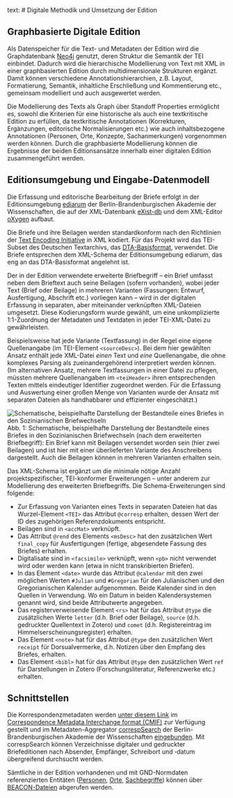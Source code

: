 text: # Digitale Methodik und Umsetzung der Edition

## Graphbasierte Digitale Edition

Als Datenspeicher für die Text- und Metadaten der Edition wird die Graphdatenbank [Neo4j](https://neo4j.com/ "Webseite der Graphdatenbank Neo4j") genutzt, deren Struktur die Semantik der TEI einbindet. Dadurch wird die hierarchische Modellierung von Text mit XML in einer graphbasierten Edition durch multidimensionale Strukturen ergänzt. Damit können verschiedene Annotationshierarchien, z.B. Layout, Formatierung, Semantik, inhaltliche Erschließung und Kommentierung etc., gemeinsam modelliert und auch ausgewertet werden.

Die Modellierung des Texts als Graph über Standoff Properties ermöglicht es, sowohl die Kriterien für eine historische als auch eine textkritische Edition zu erfüllen, da textkritische Annotationen (Korrekturen, Ergänzungen, editorische Normalisierungen etc.) wie auch inhaltsbezogene Annotationen (Personen, Orte, Konzepte, Sachanmerkungen) vorgenommen werden können. Durch die graphbasierte Modellierung können die Ergebnisse der beiden Editionsansätze innerhalb einer digitalen Edition zusammengeführt werden.


## Editionsumgebung und Eingabe-Datenmodell

Die Erfassung und editorische Bearbeitung der Briefe erfolgt in der
Editionsumgebung [ediarum](https://www.ediarum.org/ "Webseite von ediarum") der
Berlin-Brandenburgischen Akademie der Wissenschaften, die auf der
XML-Datenbank
[eXist-db](https://exist-db.org "Webseite der XML-Datenbank eXist-db")
und dem XML-Editor
[oXygen](https://www.oxygenxml.com/ "Webseite des oXygen-XML-Editors")
aufbaut.

Die Briefe und ihre Beilagen werden standardkonform nach den Richtlinien
der [Text Encoding
Initiative](https://tei-c.org/ "Webseite der Text Encoding Initiative")
in XML kodiert. Für das Projekt wird das TEI-Subset des Deutschen
Textarchivs, das
[DTA-Basisformat](http://www.deutschestextarchiv.de/doku/basisformat/ "Webseite des DTA-Basisformats"),
verwendet. Die Briefe entsprechen dem XML-Schema der Editionsumgebung
ediarum, das eng an das DTA-Basisformat angelehnt ist.

Der in der Edition verwendete erweiterte Briefbegriff – ein Brief
umfasst neben dem Brieftext auch seine Beilagen (sofern vorhanden),
wobei jeder Text (Brief oder Beilage) in mehreren Varianten (Fassungen:
Entwurf, Ausfertigung, Abschrift etc.) vorliegen kann – wird in der
digitalen Erfassung in separaten, aber miteinander verknüpften
XML-Dateien umgesetzt. Diese Kodierungsform wurde gewählt, um eine
unkomplizierte 1:1-Zuordnung der Metadaten und Textdaten in jeder
TEI-XML-Datei zu gewährleisten.

Beispielsweise hat jede Variante (Textfassung) in der Regel eine eigene
Quellenangabe (im TEI-Element `<sourceDesc>`). Bei dem hier gewählten
Ansatz enthält jede XML-Datei *einen* Text und *eine* Quellenangabe, die
ohne komplexes Parsing als zueinandergehörend interpretiert werden
können. (Im alternativen Ansatz, mehrere Textfassungen in einer Datei
zu pflegen, müssten mehrere Quellenangaben im `<teiHeader>` ihren
entsprechenden Texten mittels eindeutiger Identifier zugeordnet werden.
Für die Erfassung und Auswertung einer großen Menge von Varianten wurde
der Ansatz mit separaten Dateien als handhabbarer und effizienter
eingeschätzt.)

![Schematische, beispielhafte Darstellung der Bestandteile eines Briefes
in den Sozinianischen Briefwechseln](Erweiterter-Brief.png "Abbildung 1")
Abb. 1: Schematische, beispielhafte Darstellung der Bestandteile eines Briefes
in den Sozinianischen Briefwechseln (nach dem erweiterten Briefbegriff):
Ein Brief kann mit Beilagen versendet worden sein (hier zwei Beilagen)
und ist hier mit einer überlieferten Variante des Anschreibens
dargestellt. Auch die Beilagen können in mehreren Varianten erhalten
sein.

Das XML-Schema ist ergänzt um die minimale nötige Anzahl
projektspezifischer, TEI-konformer Erweiterungen – unter anderem zur
Modellierung des erweiterten Briefbegriffs. Die Schema-Erweiterungen
sind folgende:

- Zur Erfassung von Varianten eines Texts in separaten Dateien hat das
  Wurzel-Element `<TEI>` das Attribut `@corresp` erhalten, dessen Wert
  der ID des zugehörigen Referenzdokuments entspricht.
- Beilagen sind in `<accMat>` verknüpft.
- Das Attribut `@rend` des Elements `<msDesc>` hat den zusätzlichen
  Wert `final_copy` für Ausfertigungen (fertige, abgesendete Fassung
  des Briefes) erhalten.
- Digitalisate sind in `<facsimile>` verknüpft, wenn `<pb>` nicht
  verwendet wird oder werden kann (etwa in nicht transkribierten
  Briefen).
- In das Element `<date>` wurde das Attribut `@calendar` mit den zwei
  möglichen Werten `#Julian` und `#Gregorian` für den Julianischen und
  den Gregorianischen Kalender aufgenommen. Beide Kalender sind in den
  Quellen in Verwendung. Wo ein Datum in beiden Kalendersystemen
  genannt wird, sind beide Attributwerte angegeben.
- Das registerverweisende Element `<rs>` hat für das Attribut `@type`
  die zusätzlichen Werte `letter` (d.h. Brief oder Beilage), `source`
  (d.h. gedruckter Quellentext in Zotero) und `comet` (d.h.
  Registereintrag im Himmelserscheinungsregister) erhalten.
- Das Element `<note>` hat für das Attribut `@type` den zusätzlichen
  Wert `receipt` für Dorsualvermerke, d.h. Notizen über den Empfang
  des Briefes, erhalten.
- Das Element `<bibl>` hat für das Attribut `@type` den zusätzlichen
  Wert `ref` für Darstellungen in Zotero (Forschungsliteratur,
  Referenzwerke etc.) erhalten.

## Schnittstellen

Die Korrespondenzmetadaten werden [unter diesem Link](https://gitlab.rlp.net/adwmainz/digicademy/sbw/csv-data-dump/-/raw/main/data/cmif/corresp.xml) im [Correspondence Metadata
Interchange
format (CMIF)](https://correspsearch.net/index.xql?id=participate_cmi-format)
zur Verfügung gestellt und im Metadaten-Aggregator
[correspSearch](https://correspsearch.net/) der Berlin-Brandenburgischen
Akademie der Wissenschaften [eingebunden](https://correspsearch.net/de/suche.html?c=https://gitlab.rlp.net/adwmainz/digicademy/sbw/csv-data-dump/-/raw/main/data/cmif/corresp.xml). Mit correspSearch können
Verzeichnisse digitaler und gedruckter Briefeditionen nach Absender,
Empfänger, Schreibort und ‑datum übergreifend durchsucht werden.

Sämtliche in der Edition vorhandenen und mit GND-​Normdaten referenzierten
Entitäten ([Personen](https://gitlab.rlp.net/adwmainz/digicademy/sbw/csv-data-dump/-/raw/main/data/beacon/persons.txt),
[Orte](https://gitlab.rlp.net/adwmainz/digicademy/sbw/csv-data-dump/-/raw/main/data/beacon/places.txt),
[Sachbegriffe](https://gitlab.rlp.net/adwmainz/digicademy/sbw/csv-data-dump/-/raw/main/data/beacon/terms.txt)) können über
[BEACON-​Dateien](https://de.wikipedia.org/wiki/Wikipedia:BEACON) abgerufen
werden.
